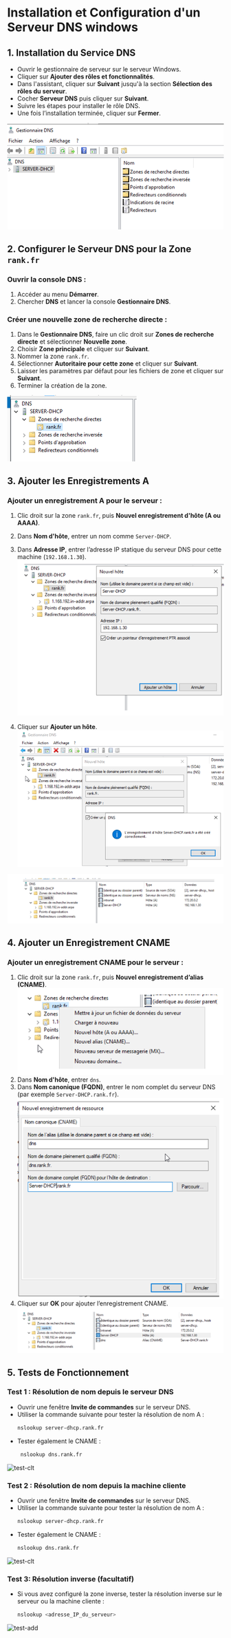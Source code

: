 # Installation et Configuration d'un Serveur DNS windows

## 1. Installation du Service DNS
- Ouvrir le gestionnaire de serveur sur le serveur Windows.
- Cliquer sur **Ajouter des rôles et fonctionnalités**.
- Dans l'assistant, cliquer sur **Suivant** jusqu'à la section **Sélection des rôles du serveur**.
- Cocher **Serveur DNS** puis cliquer sur **Suivant**.
- Suivre les étapes pour installer le rôle DNS.
- Une fois l’installation terminée, cliquer sur **Fermer**.

![serveur dns](https://github.com/KAOUTARBAH/dns-windows/blob/main/images/server-dns.png)

## 2. Configurer le Serveur DNS pour la Zone `rank.fr`
### Ouvrir la console DNS :
1. Accéder au menu **Démarrer**.
2. Chercher **DNS** et lancer la console **Gestionnaire DNS**.

### Créer une nouvelle zone de recherche directe :
1. Dans le **Gestionnaire DNS**, faire un clic droit sur **Zones de recherche directe** et sélectionner **Nouvelle zone**.
2. Choisir **Zone principale** et cliquer sur **Suivant**.
3. Nommer la zone `rank.fr`.
4. Sélectionner **Autoritaire pour cette zone** et cliquer sur **Suivant**.
5. Laisser les paramètres par défaut pour les fichiers de zone et cliquer sur **Suivant**.
6. Terminer la création de la zone.

![zone rank](https://github.com/KAOUTARBAH/dns-windows/blob/main/images/zone-rank.png)

## 3. Ajouter les Enregistrements A
### Ajouter un enregistrement A pour le serveur :
1. Clic droit sur la zone `rank.fr`, puis **Nouvel enregistrement d'hôte (A ou AAAA)**.
2. Dans **Nom d'hôte**, entrer un nom comme `Server-DHCP`.
3. Dans **Adresse IP**, entrer l’adresse IP statique du serveur DNS pour cette machine (`192.168.1.30`).
![Enregistrements-A](https://github.com/KAOUTARBAH/dns-windows/blob/main/images/Enregistrements-A.png)

4. Cliquer sur **Ajouter un hôte**.
![Enregistrements-A-ok](https://github.com/KAOUTARBAH/dns-windows/blob/main/images/Enregistrements-A-ok.png)

![Enregistrements-hote](https://github.com/KAOUTARBAH/dns-windows/blob/main/images/Enregistrements-hote.png)

## 4. Ajouter un Enregistrement CNAME
### Ajouter un enregistrement CNAME pour le serveur :
1. Clic droit sur la zone `rank.fr`, puis **Nouvel enregistrement d’alias (CNAME)**.
![CNAME](https://github.com/KAOUTARBAH/dns-windows/blob/main/images/CNAME.png)
2. Dans **Nom d'hôte**, entrer `dns`.
3. Dans **Nom canonique (FQDN)**, entrer le nom complet du serveur DNS (par exemple `Server-DHCP.rank.fr`).
![CNAME-conf](https://github.com/KAOUTARBAH/dns-windows/blob/main/images/CNAME-conf.png)
4. Cliquer sur **OK** pour ajouter l’enregistrement CNAME.
![CNAME-ok](https://github.com/KAOUTARBAH/dns-windows/blob/main/images/CNAME-ok.png)

## 5. Tests de Fonctionnement
### Test 1 : Résolution de nom depuis le serveur DNS
- Ouvrir une fenêtre **Invite de commandes** sur le serveur DNS.
- Utiliser la commande suivante pour tester la résolution de nom A :
  ```bash
  nslookup server-dhcp.rank.fr

- Tester également le CNAME :
  ```bash
   nslookup dns.rank.fr

![test-clt](https://github.com/KAOUTARBAH/dns-windows/blob/main/images/test-dns-server.png)

### Test 2 : Résolution de nom depuis la machine cliente
- Ouvrir une fenêtre **Invite de commandes** sur le serveur DNS.
- Utiliser la commande suivante pour tester la résolution de nom A :
  ```bash
  nslookup server-dhcp.rank.fr

- Tester également le CNAME :
  ```bash
  nslookup dns.rank.fr

![test-clt](https://github.com/KAOUTARBAH/dns-windows/blob/main/images/test-dns-clt.png)

### Test 3: Résolution inverse (facultatif)
- Si vous avez configuré la zone inverse, tester la résolution inverse sur le serveur ou la machine cliente :
  ```bash
  nslookup <adresse_IP_du_serveur>

![test-add](https://github.com/KAOUTARBAH/dns-windows/blob/main/images/test-ip-clt.png)





